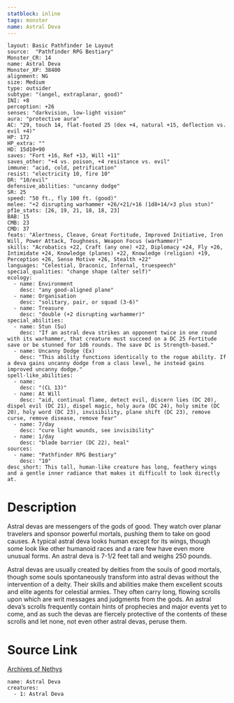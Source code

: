 ```yaml
---
statblock: inline
tags: monster
name: Astral Deva
---
```

```statblock
layout: Basic Pathfinder 1e Layout
source:  "Pathfinder RPG Bestiary"
Monster_CR: 14
name: Astral Deva
Monster_XP: 38400
alignment: NG
size: Medium
type: outsider
subtype: "(angel, extraplanar, good)"
INI: +8
perception: +26
senses: "darkvision, low-light vision"
aura: "protective aura"
AC: "29, touch 14, flat-footed 25 (dex +4, natural +15, deflection vs. evil +4)"
HP: 172
HP_extra: ""
HD: 15d10+90
saves: "Fort +16, Ref +13, Will +11"
saves_other: "+4 vs. poison, +4 resistance vs. evil"
immune: "acid, cold, petrification"
resist: "electricity 10, fire 10"
DR: "10/evil"
defensive_abilities: "uncanny dodge"
SR: 25
speed: "50 ft., fly 100 ft. (good)"
melee: "+2 disrupting warhammer +26/+21/+16 (1d8+14/×3 plus stun)"
pf1e_stats: [26, 19, 21, 18, 18, 23]
BAB: 15
CMB: 23
CMD: 37
feats: "Alertness, Cleave, Great Fortitude, Improved Initiative, Iron Will, Power Attack, Toughness, Weapon Focus (warhammer)"
skills: "Acrobatics +22, Craft (any one) +22, Diplomacy +24, Fly +26, Intimidate +24, Knowledge (planes) +22, Knowledge (religion) +19, Perception +26, Sense Motive +26, Stealth +22"
languages: "Celestial, Draconic, Infernal, truespeech"
special_qualities: "change shape (alter self)"
ecology:
  - name: Environment
    desc: "any good-aligned plane"
  - name: Organisation
    desc: "solitary, pair, or squad (3-6)"
  - name: Treasure
    desc: "double (+2 disrupting warhammer)"
special_abilities:
  - name: Stun (Su)
    desc: "If an astral deva strikes an opponent twice in one round with its warhammer, that creature must succeed on a DC 25 Fortitude save or be stunned for 1d6 rounds. The save DC is Strength-based."
  - name: Uncanny Dodge (Ex)
    desc: "This ability functions identically to the rogue ability. If a deva gains uncanny dodge from a class level, he instead gains improved uncanny dodge."
spell-like_abilities:
  - name:
    desc: "(CL 13)"
  - name: At Will
    desc: "aid, continual flame, detect evil, discern lies (DC 20), dispel evil (DC 21), dispel magic, holy aura (DC 24), holy smite (DC 20), holy word (DC 23), invisibility, plane shift (DC 23), remove curse, remove disease, remove fear"
  - name: 7/day
    desc: "cure light wounds, see invisibility"
  - name: 1/day
    desc: "blade barrier (DC 22), heal"
sources:
  - name: "Pathfinder RPG Bestiary"
    desc: "10"
desc_short: This tall, human-like creature has long, feathery wings and a gentle inner radiance that makes it difficult to look directly at.
```
# Description
Astral devas are messengers of the gods of good. They watch over planar travelers and sponsor powerful mortals, pushing them to take on good causes. A typical astral deva looks human except for its wings, though some look like other humanoid races and a rare few have even more unusual forms. An astral deva is 7-1/2 feet tall and weighs 250 pounds.

Astral devas are usually created by deities from the souls of good mortals, though some souls spontaneously transform into astral devas without the intervention of a deity. Their skills and abilities make them excellent scouts and elite agents for celestial armies. They often carry long, flowing scrolls upon which are writ messages and judgments from the gods. An astral deva’s scrolls frequently contain hints of prophecies and major events yet to come, and as such the devas are fiercely protective of the contents of these scrolls and let none, not even other astral devas, peruse them.
# Source Link
[Archives of Nethys](https://aonprd.com/MonsterDisplay.aspx?ItemName=Astral%20Deva)
```encounter-table
name: Astral Deva
creatures:
  - 1: Astral Deva
```
